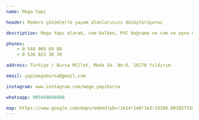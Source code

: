 ```yaml
---
name: Mega Yapı

header: Modern çözümlerle yaşam alanlarınızı dönüştürüyoruz

description: Mega Yapı olarak, cam balkon, PVC doğrama ve cam ve ayna uygulamalarıyla estetik, fonksiyonel ve uzun ömürlü çözümler sunuyoruz. Güvenilir ve profesyonel hizmet anlayışımızla her zaman yanınızdayız.

phones:
    - 0 544 960 69 80
    - 0 536 823 30 70

address: Türkiye / Bursa Millet, Moda Sk. No:6, 16270 Yıldırım

email: yapimegabursa@gmail.com

instagram: www.instagram.com/mega_yapibursa

whatsapp: 905449606980

map: https://www.google.com/maps/embed?pb=!1m14!1m8!1m3!1d380.8810573354862!2d29.094002999999997!3d40.207985!3m2!1i1024!2i768!4f13.1!3m3!1m2!1s0xa6db839dd56c9f15%3A0x45658b3b72e9192b!2sMega%20Yap%C4%B1!5e0!3m2!1str!2str!4v1744228713831!5m2!1str!2str
---
```

